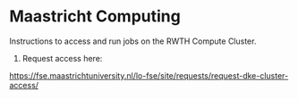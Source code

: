 # Maastricht Computing

Instructions to access and run jobs on the RWTH Compute Cluster. 

1. Request access here:

https://fse.maastrichtuniversity.nl/lo-fse/site/requests/request-dke-cluster-access/
